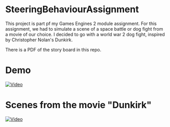 # SteeringBehaviourAssignment
This project is part pf my Games Engines 2 module assignment. For this assignment, we had to simulate a scene of a space battle or dog fight from a movie of our choice. I decided to go with a world war 2 dog fight, inspired by Christopher Nolan's Dunkirk.

There is a PDF of the story board in this repo.

# Demo
[![Video](http://i3.ytimg.com/vi/TE_yt8LEkdg/maxresdefault.jpg)](https://www.youtube.com/watch?v=TE_yt8LEkdg&feature=youtu.be)

# Scenes from the movie "Dunkirk"
[![Video](http://i3.ytimg.com/vi/ptJyCGNeNcE/maxresdefault.jpg)](https://www.youtube.com/watch?v=ptJyCGNeNcE)

